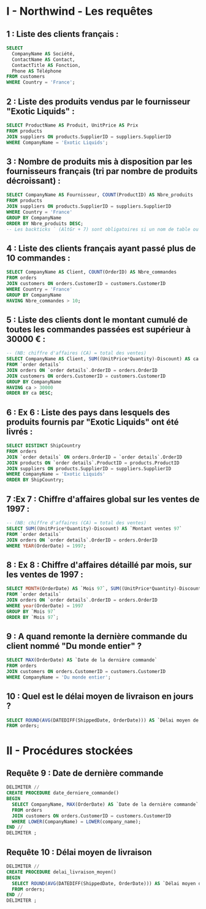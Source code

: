 # I - Northwind - Les requêtes
## 1 : Liste des clients français :
```sql
SELECT 
  CompanyName AS Société,
  ContactName AS Contact,
  ContactTitle AS Fonction,
  Phone AS Téléphone
FROM customers
WHERE Country = 'France';
```

## 2 : Liste des produits vendus par le fournisseur "Exotic Liquids" :
```sql
SELECT ProductName AS Produit, UnitPrice AS Prix
FROM products
JOIN suppliers ON products.SupplierID = suppliers.SupplierID
WHERE CompanyName = 'Exotic Liquids';
```

## 3 : Nombre de produits mis à disposition par les fournisseurs français (tri par nombre de produits décroissant) :
```sql
SELECT CompanyName AS Fournisseur, COUNT(ProductID) AS Nbre_produits
FROM products
JOIN suppliers ON products.SupplierID = suppliers.SupplierID
WHERE Country = 'France'
GROUP BY CompanyName
ORDER BY Nbre_produits DESC;
-- Les backticks ` (AltGr + 7) sont obligatoires si un nom de table ou un champ contient des espaces
```

## 4 : Liste des clients français ayant passé plus de 10 commandes :
```sql
SELECT CompanyName AS Client, COUNT(OrderID) AS Nbre_commandes
FROM orders
JOIN customers ON orders.CustomerID = customers.CustomerID
WHERE Country = 'France'
GROUP BY CompanyName
HAVING Nbre_commandes > 10;
```

## 5 : Liste des clients dont le montant cumulé de toutes les commandes passées est supérieur à 30000 € :
```sql
-- (NB: chiffre d'affaires (CA) = total des ventes)
SELECT CompanyName AS Client, SUM((UnitPrice*Quantity)-Discount) AS ca
FROM `order details`
JOIN orders ON `order details`.OrderID = orders.OrderID
JOIN customers ON orders.CustomerID = customers.CustomerID
GROUP BY CompanyName
HAVING ca > 30000
ORDER BY ca DESC;
```

## 6 : Ex 6 : Liste des pays dans lesquels des produits fournis par "Exotic Liquids" ont été livrés :
```sql
SELECT DISTINCT ShipCountry
FROM orders
JOIN `order details` ON orders.OrderID = `order details`.OrderID
JOIN products ON `order details`.ProductID = products.ProductID
JOIN suppliers ON products.SupplierID = suppliers.SupplierID
WHERE CompanyName = 'Exotic Liquids'
ORDER BY ShipCountry;
```

## 7 :Ex 7 : Chiffre d'affaires global sur les ventes de 1997 :
```sql
-- (NB: chiffre d'affaires (CA) = total des ventes)
SELECT SUM((UnitPrice*Quantity)-Discount) AS `Montant ventes 97`
FROM `order details`
JOIN orders ON `order details`.OrderID = orders.OrderID
WHERE YEAR(OrderDate) = 1997;
```

## 8 : Ex 8 : Chiffre d'affaires détaillé par mois, sur les ventes de 1997 :
```sql
SELECT MONTH(OrderDate) AS `Mois 97`, SUM((UnitPrice*Quantity)-Discount) AS `Montant Ventes`
FROM `order details`
JOIN orders ON `order details`.OrderID = orders.OrderID
WHERE year(OrderDate) = 1997
GROUP BY `Mois 97`
ORDER BY `Mois 97`;
```

## 9 : A quand remonte la dernière commande du client nommé "Du monde entier" ?
```sql
SELECT MAX(OrderDate) AS `Date de la dernière commande`
FROM orders
JOIN customers ON orders.CustomerID = customers.CustomerID
WHERE CompanyName = 'Du monde entier';
```

## 10 : Quel est le délai moyen de livraison en jours ?
```sql
SELECT ROUND(AVG(DATEDIFF(ShippedDate, OrderDate))) AS `Délai moyen de livraison en jours`
FROM orders;
```

# II - Procédures stockées

## Requête 9 : Date de dernière commande
```sql
DELIMITER //
CREATE PROCEDURE date_derniere_commande()
BEGIN
  SELECT CompanyName, MAX(OrderDate) AS `Date de la dernière commande`
  FROM orders
  JOIN customers ON orders.CustomerID = customers.CustomerID
  WHERE LOWER(CompanyName) = LOWER(company_name);
END //
DELIMITER ;
```

## Requête 10 : Délai moyen de livraison
```sql
DELIMITER //
CREATE PROCEDURE delai_livraison_moyen()
BEGIN
  SELECT ROUND(AVG(DATEDIFF(ShippedDate, OrderDate))) AS `Délai moyen de livraison en jours`
  FROM orders;
END //
DELIMITER ;
```